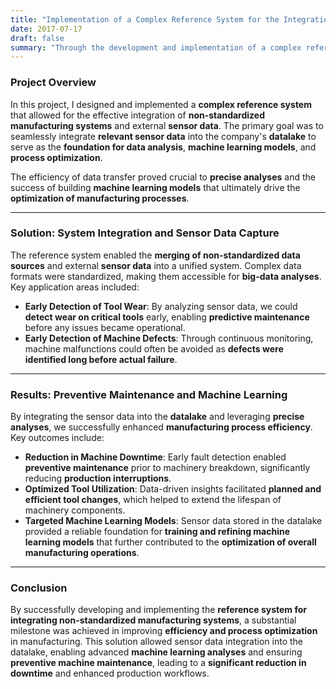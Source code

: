 ```yaml
---
title: "Implementation of a Complex Reference System for the Integration of Non-Standardized Manufacturing Systems and Sensor Data"
date: 2017-07-17
draft: false
summary: "Through the development and implementation of a complex reference system, non-standardized manufacturing systems and external sensors were efficiently integrated into the company's datalake. This enabled precise analyses, the development of machine learning models, and the optimization of manufacturing processes."
---
```

### Project Overview

In this project, I designed and implemented a **complex reference system** that allowed for the effective integration of **non-standardized manufacturing systems** and external **sensor data**. The primary goal was to seamlessly integrate **relevant sensor data** into the company's **datalake** to serve as the **foundation for data analysis**, **machine learning models**, and **process optimization**.

The efficiency of data transfer proved crucial to **precise analyses** and the success of building **machine learning models** that ultimately drivе the **optimization of manufacturing processes**.

---

### Solution: System Integration and Sensor Data Capture

The reference system enabled the **merging of non-standardized data sources** and external **sensor data** into a unified system. Complex data formats were standardized, making them accessible for **big-data analyses**. Key application areas included:

- **Early Detection of Tool Wear**: By analyzing sensor data, we could **detect wear on critical tools** early, enabling **predictive maintenance** before any issues became operational.
- **Early Detection of Machine Defects**: Through continuous monitoring, machine malfunctions could often be avoided as **defects were identified long before actual failure**.

---

### Results: Preventive Maintenance and Machine Learning

By integrating the sensor data into the **datalake** and leveraging **precise analyses**, we successfully enhanced **manufacturing process efficiency**. Key outcomes include:

- **Reduction in Machine Downtime**: Early fault detection enabled **preventive maintenance** prior to machinery breakdown, significantly reducing **production interruptions**.
- **Optimized Tool Utilization**: Data-driven insights facilitated **planned and efficient tool changes**, which helped to extend the lifespan of machinery components.
- **Targeted Machine Learning Models**: Sensor data stored in the datalake provided a reliable foundation for **training and refining machine learning models** that further contributed to the **optimization of overall manufacturing operations**.

---

### Conclusion

By successfully developing and implementing the **reference system for integrating non-standardized manufacturing systems**, a substantial milestone was achieved in improving **efficiency and process optimization** in manufacturing. This solution allowed sensor data integration into the datalake, enabling advanced **machine learning analyses** and ensuring **preventive machine maintenance**, leading to a **significant reduction in downtime** and enhanced production workflows.
